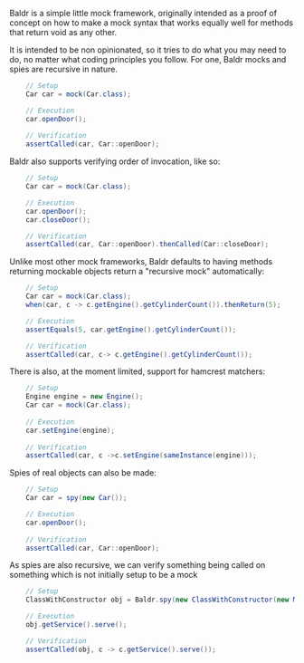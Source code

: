 
Baldr is a simple little mock framework, originally intended as a proof of concept on how to make a mock syntax that works equally well for methods that return void as any other.

It is intended to be non opinionated, so it tries to do what you may need to do, no matter what coding principles you follow.
For one, Baldr mocks and spies are recursive in nature.

```java
    // Setup
    Car car = mock(Car.class);

    // Execution
    car.openDoor();
    
    // Verification
    assertCalled(car, Car::openDoor);
```

Baldr also supports verifying order of invocation, like so:

```java
    // Setup
    Car car = mock(Car.class);

    // Execution
    car.openDoor();
    car.closeDoor();

	// Verification
    assertCalled(car, Car::openDoor).thenCalled(Car::closeDoor);
```

Unlike most other mock frameworks, Baldr defaults to having methods returning mockable objects return a "recursive mock" automatically:

```java
    // Setup
    Car car = mock(Car.class);
    when(car, c -> c.getEngine().getCylinderCount()).thenReturn(5);

    // Execution
    assertEquals(5, car.getEngine().getCylinderCount());

    // Verification
    assertCalled(car, c-> c.getEngine().getCylinderCount());
```

There is also, at the moment limited, support for hamcrest matchers:

```java
    // Setup
    Engine engine = new Engine();
    Car car = mock(Car.class);
    
    // Execution
    car.setEngine(engine);
    
    // Verification
    assertCalled(car, c ->c.setEngine(sameInstance(engine)));
```
Spies of real objects can also be made:

```java
    // Setup
    Car car = spy(new Car());

    // Execution
    car.openDoor();
    
    // Verification
    assertCalled(car, Car::openDoor);
```

As spies are also recursive, we can verify something being called on something which is not initially setup to be a mock

```java
    // Setup
    ClassWithConstructor obj = Baldr.spy(new ClassWithConstructor(new MyServiceImpl()));

    // Execution
    obj.getService().serve();

	// Verification
    assertCalled(obj, c -> c.getService().serve());
```

